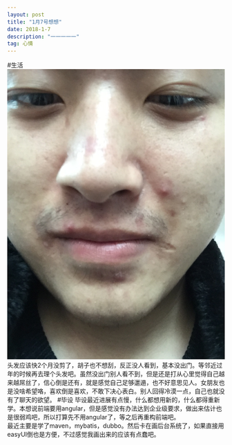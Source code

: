 ```yaml
---
layout: post
title: "1月7号想想"
date: 2018-1-7 
description: "一一一一一"
tag: 心情
---   
```

#生活
![](/images/posts/suibi/photo1.jpg)
头发应该快2个月没剪了，胡子也不想刮，反正没人看到，基本没出门。等邻近过年的时候再去理个头发吧。虽然没出门别人看不到，但是还是打从心里觉得自己越来越屌丝了，信心倒是还有，就是感觉自己足够邋遢，也不好意思见人。女朋友也是没啥希望咯，喜欢倒是喜欢，不敢下决心表白。别人回得冷漠一点，自己也就没有了聊天的欲望。
#毕设
毕设最近进展有点慢，什么都想用新的，什么都得重新学。本想说前端要用angular，但是感觉没有办法达到企业级要求，做出来估计也是很弱鸡吧，所以打算先不用angular了，等之后再重构前端吧。
<br/>
最近主要是学了maven，mybatis，dubbo。然后卡在画后台系统了，如果直接用easyUI倒也是方便，不过感觉我画出来的应该有点蠢吧。